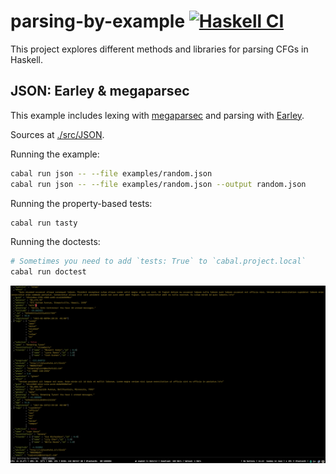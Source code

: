 # parsing-by-example [![Haskell CI](https://github.com/monadplus/parsing-by-example/actions/workflows/ci.yaml/badge.svg)](https://github.com/monadplus/parsing-by-example/actions/workflows/ci.yaml)

This project explores different methods and libraries for parsing CFGs in Haskell.

## JSON: Earley & megaparsec

This example includes lexing with [megaparsec](https://hackage.haskell.org/package/megaparsec) and parsing with [Earley](https://hackage.haskell.org/package/Earley).

Sources at [./src/JSON](./src/JSON).

Running the example:

```bash
cabal run json -- --file examples/random.json
cabal run json -- --file examples/random.json --output random.json
```

Running the property-based tests:

``` sh
cabal run tasty
```

Running the doctests:

```bash
# Sometimes you need to add `tests: True` to `cabal.project.local`
cabal run doctest
```

![JSON example](./pictures/json_example.png)
